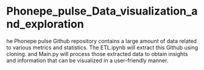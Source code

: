 # Phonepe_pulse_Data_visualization_and_exploration
he Phonepe pulse Github repository contains a large amount of data related to various metrics and statistics.              The ETL.ipynb will extract this Github using cloning.             and Main.py will process those extracted data to obtain insights and information that can be visualized in a user-friendly manner.
